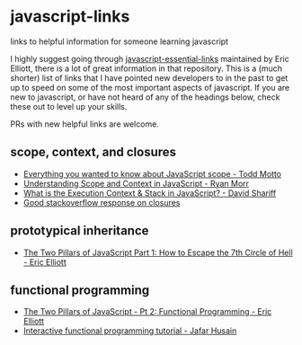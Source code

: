# javascript-links
links to helpful information for someone learning javascript

I highly suggest going through [javascript-essential-links](https://github.com/ericelliott/essential-javascript-links) maintained by Eric Elliott, there is a lot of great information in that repository. This is a (much shorter) list of links that I have pointed new developers to in the past to get up to speed on some of the most important aspects of javascript. If you are new to javascript, or have not heard of any of the headings below, check these out to level up your skills. 

PRs with new helpful links are welcome.

## scope, context, and closures

- [Everything you wanted to know about JavaScript scope - Todd Motto](http://toddmotto.com/everything-you-wanted-to-know-about-javascript-scope)
- [Understanding Scope and Context in JavaScript - Ryan Morr](http://ryanmorr.com/understanding-scope-and-context-in-javascript/)
- [What is the Execution Context & Stack in JavaScript? - David Shariff](http://davidshariff.com/blog/what-is-the-execution-context-in-javascript/)
- [Good stackoverflow response on closures](http://stackoverflow.com/questions/111102/how-do-javascript-closures-work)

## prototypical inheritance

- [The Two Pillars of JavaScript Part 1: How to Escape the 7th Circle of Hell - Eric Elliott](https://medium.com/javascript-scene/the-two-pillars-of-javascript-ee6f3281e7f3#.e1vodz9bd)

## functional programming

- [The Two Pillars of JavaScript - Pt 2: Functional Programming - Eric Elliott](https://medium.com/javascript-scene/the-two-pillars-of-javascript-pt-2-functional-programming-a63aa53a41a4#.96up7azcw)
- [Interactive functional programming tutorial - Jafar Husain](http://reactivex.io/learnrx/)

